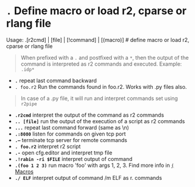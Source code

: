 <!-- TITLE: . -->

#  **`.`** Define macro or load r2, cparse or rlang file

Usage: .[r2cmd] | [file] | [!command] | [(macro)] # define macro or load r2, cparse or rlang file
> When prefixed with a `.` and postfixed with a `*`, then the output of the command is interpreted as r2 commands and executed. Example: `.idp*`
- **`.`** repeat last command backward
- `. foo.r2` Run the commands found in foo.r2. Works with .py files also. 
> In case of a .py file, it will run and interpret commands set using `r2pipe`

- **`.r2cmd`** interpret the output of the command as r2 commands
- **`.. [file]`** run the output of the execution of a script as r2 commands
- **`...`** repeat last command forward (same as \n)
- **`.:8080`** listen for commands on given tcp port
- **`.—`** terminate tcp server for remote commands
- **`. foo.r2`** interpret r2 script
- **`.-`** open cfg.editor and interpret tmp file
- **`.!rabin -ri $FILE`** interpret output of command
- **`.(foo 1 2 3)`** run macro 'foo' with args 1, 2, 3. Find more info in [ `(` Macros](./Macros)
- **`./ ELF`** interpret output of command /m ELF as r. commands

<p hidden>.r2cmd .!rabin</p>